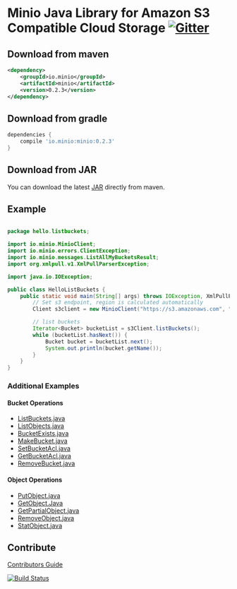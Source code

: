 # Minio Java Library for Amazon S3 Compatible Cloud Storage [![Gitter](https://badges.gitter.im/Join%20Chat.svg)](https://gitter.im/Minio/minio?utm_source=badge&utm_medium=badge&utm_campaign=pr-badge&utm_content=badge)

## Download from maven

```xml
<dependency>
    <groupId>io.minio</groupId>
    <artifactId>minio</artifactId>
    <version>0.2.3</version>
</dependency>
```

## Download from gradle

```gradle
dependencies {
    compile 'io.minio:minio:0.2.3'
}
```

## Download from JAR

You can download the latest [JAR](http://repo1.maven.org/maven2/io/minio/minio/0.2.3/) directly from maven.

## Example
```java

package hello.listbuckets;

import io.minio.MinioClient;
import io.minio.errors.ClientException;
import io.minio.messages.ListAllMyBucketsResult;
import org.xmlpull.v1.XmlPullParserException;

import java.io.IOException;

public class HelloListBuckets {
    public static void main(String[] args) throws IOException, XmlPullParserException, ClientException {
        // Set s3 endpoint, region is calculated automatically
        Client s3client = new MinioClient("https://s3.amazonaws.com", "YOUR-ACCESSKEYID", "YOUR-SECRETACCESSKEY");

        // list buckets
        Iterator<Bucket> bucketList = s3Client.listBuckets();
        while (bucketList.hasNext()) {
            Bucket bucket = bucketList.next();
            System.out.println(bucket.getName());
        }
    }
}

```

### Additional Examples

#### Bucket Operations

* [ListBuckets.java](https://github.com/minio/minio-java-examples/blob/master/src/main/java/io/minio/examples/ListBuckets.java)
* [ListObjects.java](https://github.com/minio/minio-java-examples/blob/master/src/main/java/io/minio/examples/ListObjects.java)
* [BucketExists.java](https://github.com/minio/minio-java-examples/blob/master/src/main/java/io/minio/examples/BucketExists.java)
* [MakeBucket.java](https://github.com/minio/minio-java-examples/blob/master/src/main/java/io/minio/examples/MakeBucket.java)
* [SetBucketAcl.java](https://github.com/minio/minio-java-examples/blob/master/src/main/java/io/minio/examples/SetBucketAcl.java)
* [GetBucketAcl.java](https://github.com/minio/minio-java-examples/blob/master/src/main/java/io/minio/examples/GetBucketAcl.java)
* [RemoveBucket.java](https://github.com/minio/minio-java-examples/blob/master/src/main/java/io/minio/examples/RemoveBucket.java)

#### Object Operations

* [PutObject.java](https://github.com/minio/minio-java-examples/blob/master/src/main/java/io/minio/examples/PutObject.java)
* [GetObject.Java](https://github.com/minio/minio-java-examples/blob/master/src/main/java/io/minio/examples/GetObject.java)
* [GetPartialObject.java](https://github.com/minio/minio-java-examples/blob/master/src/main/java/io/minio/examples/GetPartialObject.java)
* [RemoveObject.java](https://github.com/minio/minio-java-examples/blob/master/src/main/java/io/minio/examples/RemoveObject.java)
* [StatObject.java](https://github.com/minio/minio-java-examples/blob/master/src/main/java/io/minio/examples/StatObject.java)

## Contribute

[Contributors Guide](./CONTRIBUTING.md)

[![Build Status](https://travis-ci.org/minio/minio-java.svg)](https://travis-ci.org/minio/minio-java)
